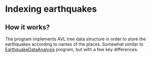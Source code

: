 # Indexing earthquakes
## How it works?
The program implements AVL tree data structure in order to store the earthquakes according to names of the places. Somewhat similar to [EarthquakeDataAnalysis](https://github.com/muhammad-guluzade/C_and_CPP/tree/main/DataStructures_C/EarthquakesDataAnalysis) program, but with a few key differences.
